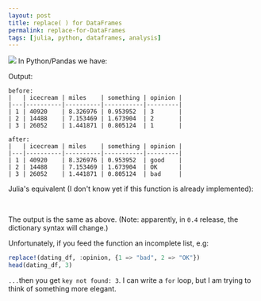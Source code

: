 ```yaml
---
layout: post
title: replace( ) for DataFrames
permalink: replace-for-DataFrames
tags: [julia, python, dataframes, analysis]
---
```

<img src="http://imgs.xkcd.com/comics/the_general_problem.png" />
In Python/Pandas we have:

<code data-gist-id="29fbce693d198040cd68" data-gist-hide-footer="true" data-gist-hide-line-numbers="true"></code>

Output:

```
before: 
|   | icecream | miles    | something | opinion |
|---|----------|----------|-----------|---------|
| 1 | 40920    | 8.326976 | 0.953952  | 3       |
| 2 | 14488    | 7.153469 | 1.673904  | 2       |
| 3 | 26052    | 1.441871 | 0.805124  | 1       |

after:
|   | icecream | miles    | something | opinion |
|---|----------|----------|-----------|---------|
| 1 | 40920    | 8.326976 | 0.953952  | good    |
| 2 | 14488    | 7.153469 | 1.673904  | OK      |
| 3 | 26052    | 1.441871 | 0.805124  | bad     |
```

Julia's equivalent (I don't know yet if this function is already implemented):

<!-- more -->

<br />
<code data-gist-id="23dfcfcedc53e44026f0" data-gist-hide-footer="true" data-gist-hide-line-numbers="true"></code>

The output is the same as above. (Note: apparently, in <code>0.4</code> release, the dictionary syntax will change.)

Unfortunately, if you feed the function an incomplete list, e.g:

``` julia
replace!(dating_df, :opinion, {1 => "bad", 2 => "OK"})
head(dating_df, 3)
```

`...`then you get `key not found: 3`. I can write a `for` loop, but I am trying to think of something more elegant.
